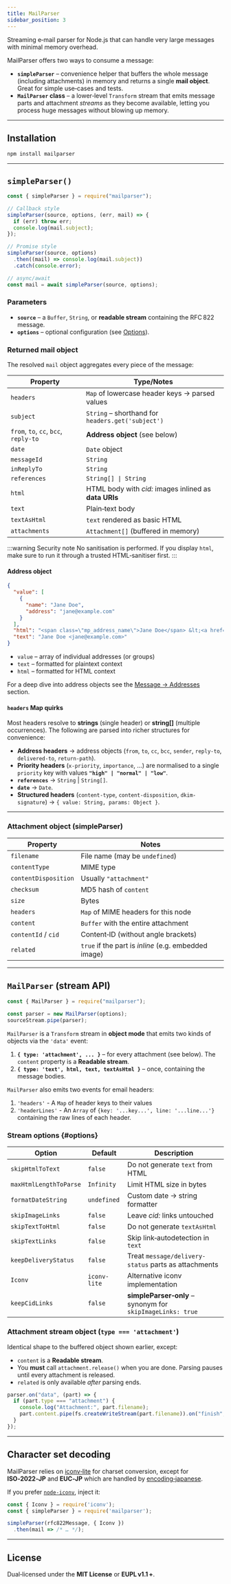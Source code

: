 ```yaml
---
title: MailParser
sidebar_position: 3
---
```


Streaming e‑mail parser for Node.js that can handle very large messages with minimal memory overhead.

MailParser offers two ways to consume a message:

- **`simpleParser`** – convenience helper that buffers the whole message (including attachments) in memory and returns a single **mail object**. Great for simple use‑cases and tests.
- **`MailParser` class** – a lower‑level `Transform` stream that emits message parts and attachment _streams_ as they become available, letting you process huge messages without blowing up memory.

---

## Installation

```bash
npm install mailparser
```

---

## `simpleParser()`

```javascript
const { simpleParser } = require("mailparser");

// Callback style
simpleParser(source, options, (err, mail) => {
  if (err) throw err;
  console.log(mail.subject);
});

// Promise style
simpleParser(source, options)
  .then((mail) => console.log(mail.subject))
  .catch(console.error);

// async/await
const mail = await simpleParser(source, options);
```

### Parameters

- **`source`** – a `Buffer`, `String`, or **readable stream** containing the RFC 822 message.
- **`options`** – optional configuration (see [Options](#options)).

### Returned **mail object**

The resolved `mail` object aggregates every piece of the message:

| Property                              | Type/Notes                                            |
| ------------------------------------- | ----------------------------------------------------- |
| `headers`                             | `Map` of lowercase header keys → parsed values        |
| `subject`                             | `String` – shorthand for `headers.get('subject')`     |
| `from`, `to`, `cc`, `bcc`, `reply-to` | **Address object** (see below)                        |
| `date`                                | `Date` object                                         |
| `messageId`                           | `String`                                              |
| `inReplyTo`                           | `String`                                              |
| `references`                          | `String[] \| String`                                  |
| `html`                                | HTML body with _cid:_ images inlined as **data URIs** |
| `text`                                | Plain‑text body                                       |
| `textAsHtml`                          | `text` rendered as basic HTML                         |
| `attachments`                         | `Attachment[]` (buffered in memory)                   |

:::warning Security note
No sanitisation is performed. If you display `html`, make sure to run it through a trusted HTML‑sanitiser first.
:::

#### Address object

```json
{
  "value": [
    {
      "name": "Jane Doe",
      "address": "jane@example.com"
    }
  ],
  "html": "<span class=\"mp_address_name\">Jane Doe</span> &lt;<a href=\"mailto:jane@example.com\" class=\"mp_address_email\">jane@example.com</a>&gt;",
  "text": "Jane Doe <jane@example.com>"
}
```

- `value` – array of individual addresses (or groups)
- `text` – formatted for plaintext context
- `html` – formatted for HTML context

For a deep dive into address objects see the [Message → Addresses](/message/addresses) section.

#### `headers` Map quirks

Most headers resolve to **strings** (single header) or **string\[]** (multiple occurrences). The following are parsed into richer structures for convenience:

- **Address headers** → address objects (`from`, `to`, `cc`, `bcc`, `sender`, `reply-to`, `delivered-to`, `return-path`).
- **Priority headers** (`x-priority`, `importance`, …) are normalised to a single `priority` key with values **`"high" | "normal" | "low"`**.
- **`references`** → `String` | `String[]`.
- **`date`** → `Date`.
- **Structured headers** (`content-type`, `content-disposition`, `dkim-signature`) → `{ value: String, params: Object }`.

---

### Attachment object (simpleParser)

| Property             | Notes                                                |
| -------------------- | ---------------------------------------------------- |
| `filename`           | File name (may be `undefined`)                       |
| `contentType`        | MIME type                                            |
| `contentDisposition` | Usually `"attachment"`                               |
| `checksum`           | MD5 hash of `content`                                |
| `size`               | Bytes                                                |
| `headers`            | `Map` of MIME headers for this node                  |
| `content`            | `Buffer` with the entire attachment                  |
| `contentId` / `cid`  | Content‑ID (without angle brackets)                  |
| `related`            | `true` if the part is _inline_ (e.g. embedded image) |

---

## `MailParser` (stream API)

```javascript
const { MailParser } = require("mailparser");

const parser = new MailParser(options);
sourceStream.pipe(parser);
```

`MailParser` is a `Transform` stream in **object mode** that emits two kinds of objects via the `'data'` event:

1. **`{ type: 'attachment', ... }`** – for every attachment (see below).
   The `content` property is a **Readable stream**.
2. **`{ type: 'text', html, text, textAsHtml }`** – once, containing the message bodies.

`MailParser` also emits two events for email headers:

1. `'headers'` - A `Map` of header keys to their values
2. `'headerLines'` - An `Array` of `{key: '...key...', line: '...line...'}` containing the raw lines of each header.

### Stream options {#options}

| Option                 | Default      | Description                                                |
| ---------------------- | ------------ | ---------------------------------------------------------- |
| `skipHtmlToText`       | `false`      | Do not generate `text` from HTML                           |
| `maxHtmlLengthToParse` | `Infinity`   | Limit HTML size in bytes                                   |
| `formatDateString`     | `undefined`  | Custom date → string formatter                             |
| `skipImageLinks`       | `false`      | Leave _cid:_ links untouched                               |
| `skipTextToHtml`       | `false`      | Do not generate `textAsHtml`                               |
| `skipTextLinks`        | `false`      | Skip link‑autodetection in `text`                          |
| `keepDeliveryStatus`   | `false`      | Treat `message/delivery-status` parts as attachments       |
| `Iconv`                | `iconv-lite` | Alternative iconv implementation                           |
| `keepCidLinks`         | `false`      | **simpleParser‑only** – synonym for `skipImageLinks: true` |

### Attachment stream object (`type === 'attachment'`)

Identical shape to the buffered object shown earlier, except:

- `content` is a **Readable stream**.
- You **must** call `attachment.release()` when you are done. Parsing pauses until every attachment is released.
- `related` is only available _after_ parsing ends.

```javascript
parser.on("data", (part) => {
  if (part.type === "attachment") {
    console.log("Attachment:", part.filename);
    part.content.pipe(fs.createWriteStream(part.filename)).on("finish", part.release);
  }
});
```

---

## Character set decoding

MailParser relies on [iconv‑lite](https://www.npmjs.com/package/iconv-lite) for charset conversion, except for **ISO‑2022‑JP** and **EUC‑JP** which are handled by [encoding‑japanese](https://www.npmjs.com/package/encoding-japanese).

If you prefer [`node-iconv`](https://www.npmjs.com/package/iconv), inject it:

```javascript
const { Iconv } = require('iconv');
const { simpleParser } = require('mailparser');

simpleParser(rfc822Message, { Iconv })
  .then(mail => /* … */);
```

---

## License

Dual‑licensed under the **MIT License** or **EUPL v1.1 +**.
